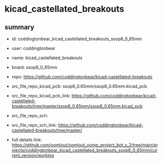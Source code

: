 # kicad_castellated_breakouts
 
## summary 
* id: coddingtonbear_kicad_castellated_breakouts_ssop8_0_65mm
* user: coddingtonbear
* name: kicad_castellated_breakouts
* board: ssop8_0_65mm
* repo: https://github.com/coddingtonbear/kicad-castellated-breakouts
* src_file_repo_kicad_pcb: ssop8_0.65mm/ssop8_0.65mm.kicad_pcb
* src_file_repo_kicad_pcb_link: https://github.com/coddingtonbear/kicad-castellated-breakouts/tree/master/ssop8_0.65mm/ssop8_0.65mm.kicad_pcb


* src_file_repo_sch: 
* src_file_repo_sch_link: https://github.com/coddingtonbear/kicad-castellated-breakouts/tree/master/
* full details link: https://github.com/oomlout/oomlout_oomp_project_bot_v_2/tree/main/projects/coddingtonbear_kicad_castellated_breakouts_ssop8_0_65mm/current_version/working  







